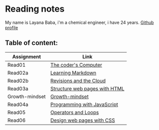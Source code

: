 # Reading notes

My name is Layana Baba, i'm a chemical engineer, i have 24 years. 
[Github profile](https://github.com/LayanaBaba) 

## Table of content:

| Assignment            |             Link                           |
|-----------------------|--------------------------------------------|
|    Read01             |[The coder's Computer](read01.md)           |
|    Read02a            |[Learning Markdown](read02a.md)             |
|    Read02b            |[Revisions and the Cloud](read02b.md)       |
|    Read03a            |[Structure web pages with HTML](read03a.md) |
|    Growth-mindset     |[Growth-mindset](Lab02.md)                  |
|    Read04a            |[Programming with JavaScript](read04a.md)   | 
|    Read05             |[Operators and Loops](read05.md)            | 
|    Read06             |[Design web pages with CSS](read06.md)      |      
